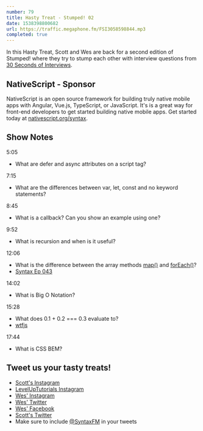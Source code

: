 ```yaml
---
number: 79
title: Hasty Treat - Stumped! 02
date: 1538398800682
url: https://traffic.megaphone.fm/FSI3058598844.mp3
completed: true
---
```


In this Hasty Treat, Scott and Wes are back for a second edition of Stumped! where they try to stump each other with interview questions from [30 Seconds of Interviews](https://30secondsofinterviews.org/).

## NativeScript - Sponsor

NativeScript is an open source framework for building truly native mobile apps with Angular, Vue.js, TypeScript, or JavaScript. It's is a great way for front-end developers to get started building native mobile apps. Get started today at [nativescript.org/syntax](https://nativescript.org/syntax).

## Show Notes

5:05

* What are defer and async attributes on a script tag?

7:15

* What are the differences between var, let, const and no keyword statements?

8:45

* What is a callback? Can you show an example using one?

9:52

* What is recursion and when is it useful?

12:06

* What is the difference between the array methods [map()](https://developer.mozilla.org/en-US/docs/Web/JavaScript/Reference/Global_Objects/Array/map) and [forEach()](https://developer.mozilla.org/en-US/docs/Web/JavaScript/Reference/Global_Objects/Array/forEach)?
* [Syntax Ep 043](https://syntax.fm/show/043/20-javascript-array-and-object-methods-to-make-you-a-better-developer)

14:02

* What is Big O Notation?

15:28

* What does 0.1 + 0.2 === 0.3 evaluate to?
* [wtfjs](https://wtfjs.com/)

17:44

* What is CSS BEM?

## Tweet us your tasty treats!

* [Scott's Instagram](https://www.instagram.com/stolinski/)
* [LevelUpTutorials Instagram](https://www.instagram.com/LevelUpTutorials/)
* [Wes' Instagram](https://www.instagram.com/wesbos/)
* [Wes' Twitter](https://twitter.com/wesbos)
* [Wes' Facebook](https://www.facebook.com/wesbos.developer)
* [Scott's Twitter](https://twitter.com/stolinski)
* Make sure to include [@SyntaxFM](https://twitter.com/SyntaxFM) in your tweets
